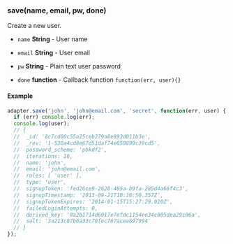 
### save(name, email, pw, done)

Create a new user.


- `name` **String** - User name

- `email` **String** - User email

- `pw` **String** - Plain text user password

- `done` **function** - Callback function <code>function(err, user){}</code>





#### Example


```javascript
adapter.save('john', 'john@email.com', 'secret', function(err, user) {
  if (err) console.log(err);
  console.log(user);
  // {
  //  _id: '8c7cd00c55a25ceb279a8e893d011b3e',
  //  _rev: '1-530a4cd8e67d51daf74e059899c39cd5',
  //  password_scheme: 'pbkdf2',
  //  iterations: 10,
  //  name: 'john',
  //  email: 'john@email.com',
  //  roles: [ 'user' ],
  //  type: 'user',
  //  signupToken: 'fed26ce9-2628-405a-b9fa-285d4a66f4c3',
  //  signupTimestamp: '2013-09-21T10:10:50.357Z',
  //  signupTokenExpires: '2014-01-15T15:27:29.020Z',
  //  failedLoginAttempts: 0,
  //  derived_key: '0a2b1714d6017e7efdc1154ee34c805dea29c06a',
  //  salt: '3a213c87b6a33c70fec767acea697994'
  // }
});
```


